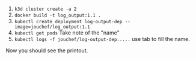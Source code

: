 1. ```k3d cluster create -a 2```
2. ```docker build -t log_output:1.1 .```
3. ```kubectl create deployment log-output-dep --image=jouchef/log_output:1.1```
4. ```kubectl get pods``` Take note of the "name"
5. ```kubectl logs -f jouchef/log-output-dep.....``` use tab to fill the name.

Now you should see the printout.